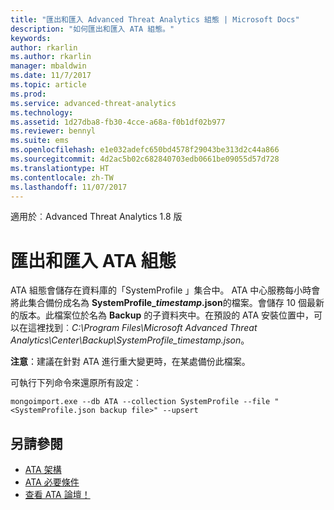```yaml
---
title: "匯出和匯入 Advanced Threat Analytics 組態 | Microsoft Docs"
description: "如何匯出和匯入 ATA 組態。"
keywords: 
author: rkarlin
ms.author: rkarlin
manager: mbaldwin
ms.date: 11/7/2017
ms.topic: article
ms.prod: 
ms.service: advanced-threat-analytics
ms.technology: 
ms.assetid: 1d27dba8-fb30-4cce-a68a-f0b1df02b977
ms.reviewer: bennyl
ms.suite: ems
ms.openlocfilehash: e1e032adefc650bd4578f29043be313d2c44a866
ms.sourcegitcommit: 4d2ac5b02c682840703edb0661be09055d57d728
ms.translationtype: HT
ms.contentlocale: zh-TW
ms.lasthandoff: 11/07/2017
---
```

適用於︰Advanced Threat Analytics 1.8 版



# <a name="export-and-import-the-ata-configuration"></a>匯出和匯入 ATA 組態
ATA 組態會儲存在資料庫的「SystemProfile 」集合中。
ATA 中心服務每小時會將此集合備份成名為 **SystemProfile_*timestamp*.json**的檔案。會儲存 10 個最新的版本。此檔案位於名為 **Backup** 的子資料夾中。在預設的 ATA 安裝位置中，可以在這裡找到︰*C:\Program Files\Microsoft Advanced Threat Analytics\Center\Backup\SystemProfile_*timestamp*.json*。 

**注意**：建議在針對 ATA 進行重大變更時，在某處備份此檔案。

可執行下列命令來還原所有設定︰

`mongoimport.exe --db ATA --collection SystemProfile --file "<SystemProfile.json backup file>" --upsert`

## <a name="see-also"></a>另請參閱
- [ATA 架構](ata-architecture.md)
- [ATA 必要條件](ata-prerequisites.md)
- [查看 ATA 論壇！](https://social.technet.microsoft.com/Forums/security/home?forum=mata)

